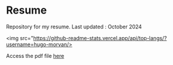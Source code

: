 # Resume
Repository for my resume. Last updated : October 2024


<img src="https://github-readme-stats.vercel.app/api/top-langs/?username=hugo-morvan/>

Access the pdf file [here](Resume_Oct_2024.pdf)
